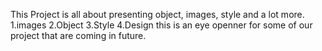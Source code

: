 
This Project is all about presenting object, images, style and a lot more.
1.images
2.Object
3.Style
4.Design
this is an eye openner for some of our project that are coming in future.

